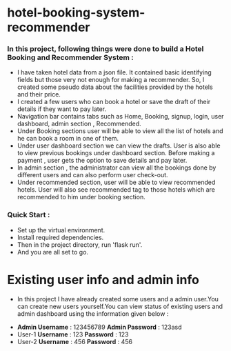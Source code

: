 # hotel-booking-system-recommender
### In this project, following things were done to build a Hotel Booking and Recommender System :
* I have taken hotel data from a json file. It contained basic identifying fields but those very  not enough for making a recommender. So, I created some pseudo data about the facilities provided by the hotels and their price.
* I created a few users who can book a hotel or save the draft of their details if they want to pay later.
* Navigation bar contains tabs such as Home, Booking, signup, login, user dashboard, admin section , Recommended. 
* Under Booking sections user will be able to view all the list of hotels and he can book a room in one of them. 
* Under user dashboard section we can view the drafts. User is also able to view previous bookings under dashboard section. Before making a payment , user gets the   option to save details and pay later. 
* In admin section , the administrator can view all the bookings done by different users and can also perform user check-out.
* Under recommended section, user will be able to view recommended hotels. User will also see recommended tag to those hotels which are recommended to him under booking section.


### Quick Start : 
* Set up the virtual environment.
* Install required dependencies.
* Then in the project directory, run 'flask run'.
* And you are all set to go.

# Existing user info and admin info
* In this project I have already created some users and a admin user.You can create new users yourself.You can view status of existing users and admin dashboard using the information given below :
- **Admin Username** : 123456789    **Admin Password** : 123asd
- User-1   **Username** : 123          **Password** : 123
- User-2   **Username** : 456          **Password** : 456
